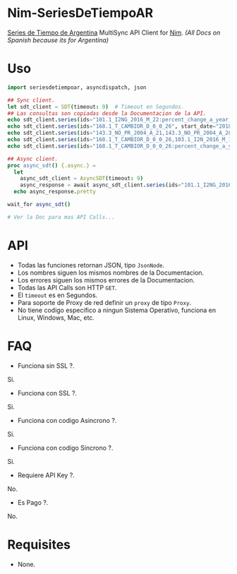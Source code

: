 # Nim-SeriesDeTiempoAR

[Series de Tiempo de Argentina](https://datosgobar.github.io/series-tiempo-ar-api/open-api) MultiSync API Client for [Nim](https://nim-lang.org). *(All Docs on Spanish because its for Argentina)*


# Uso

```nim
import seriesdetiempoar, asyncdispatch, json

## Sync client.
let sdt_client = SDT(timeout: 9)  # Timeout en Segundos.
## Las consultas son copiadas desde la Documentacion de la API.
echo sdt_client.series(ids="101.1_I2NG_2016_M_22:percent_change_a_year_ago").pretty
echo sdt_client.series(ids="168.1_T_CAMBIOR_D_0_0_26", start_date="2018-07", limit=1000).pretty
echo sdt_client.series(ids="143.3_NO_PR_2004_A_21,143.3_NO_PR_2004_A_28", limit=1000).pretty
echo sdt_client.series(ids="168.1_T_CAMBIOR_D_0_0_26,103.1_I2N_2016_M_15", metadata="full").pretty
echo sdt_client.series(ids="168.1_T_CAMBIOR_D_0_0_26:percent_change_a_year_ago", collapse="month").pretty

## Async client.
proc async_sdt() {.async.} =
  let
    async_sdt_client = AsyncSDT(timeout: 9)
    async_response = await async_sdt_client.series(ids="101.1_I2NG_2016_M_22:percent_change_a_year_ago")
  echo async_response.pretty

wait_for async_sdt()

# Ver la Doc para mas API Calls...
```


# API

- Todas las funciones retornan JSON, tipo `JsonNode`.
- Los nombres siguen los mismos nombres de la Documentacion.
- Los errores siguen los mismos errores de la Documentacion.
- Todas las API Calls son HTTP `GET`.
- El `timeout` es en Segundos.
- Para soporte de Proxy de red definir un `proxy` de tipo `Proxy`.
- No tiene codigo especifico a ningun Sistema Operativo, funciona en Linux, Windows, Mac, etc.


# FAQ

- Funciona sin SSL ?.

Si.

- Funciona con SSL ?.

Si.

- Funciona con codigo Asincrono ?.

Si.

- Funciona con codigo Sincrono ?.

Si.

- Requiere API Key ?.

No.

- Es Pago ?.

No.


# Requisites

- None.
